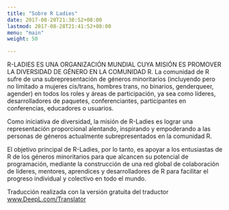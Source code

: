 ```yaml
---
title: "Sobre R Ladies"
date: 2017-08-20T21:38:52+08:00
lastmod: 2017-08-28T21:41:52+08:00
menu: "main"
weight: 50

---
```


R-LADIES ES UNA ORGANIZACIÓN MUNDIAL CUYA MISIÓN ES PROMOVER LA DIVERSIDAD DE GÉNERO EN LA COMUNIDAD R.
La comunidad de R sufre de una subrepresentación de géneros minoritarios (incluyendo pero no limitado a mujeres cis/trans, hombres trans, no binarios, genderqueer, agender) en todos los roles y áreas de participación, ya sea como líderes, desarrolladores de paquetes, conferenciantes, participantes en conferencias, educadores o usuarios.

Como iniciativa de diversidad, la misión de R-Ladies es lograr una representación proporcional alentando, inspirando y empoderando a las personas de géneros actualmente subrepresentados en la comunidad R. 

El objetivo principal de R-Ladies, por lo tanto, es apoyar a los entusiastas de R de los géneros minoritarios para que alcancen su potencial de programación, mediante la construcción de una red global de colaboración de líderes, mentores, aprendices y desarrolladores de R para facilitar el progreso individual y colectivo en todo el mundo.

Traducción realizada con la versión gratuita del traductor www.DeepL.com/Translator
